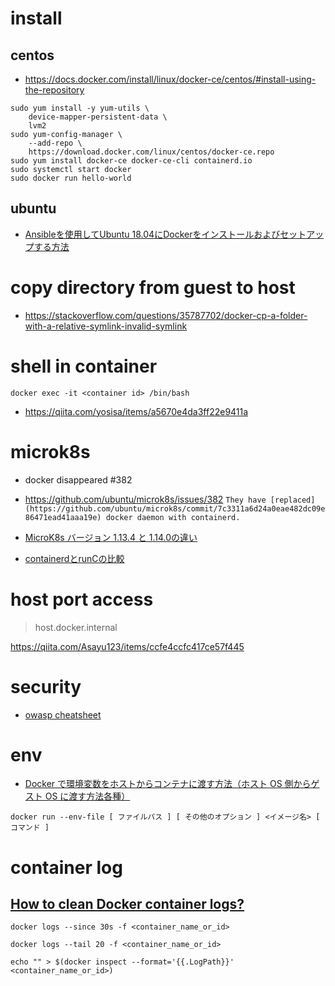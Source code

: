 
# install
## centos
- https://docs.docker.com/install/linux/docker-ce/centos/#install-using-the-repository

```
sudo yum install -y yum-utils \
    device-mapper-persistent-data \
    lvm2
sudo yum-config-manager \
    --add-repo \
    https://download.docker.com/linux/centos/docker-ce.repo
sudo yum install docker-ce docker-ce-cli containerd.io
sudo systemctl start docker
sudo docker run hello-world
```
## ubuntu
- [Ansibleを使用してUbuntu 18.04にDockerをインストールおよびセットアップする方法](https://www.codeflow.site/ja/article/how-to-use-ansible-to-install-and-set-up-docker-on-ubuntu-18-04)
# copy directory from guest to host
- https://stackoverflow.com/questions/35787702/docker-cp-a-folder-with-a-relative-symlink-invalid-symlink


# shell in container
`docker exec -it <container id> /bin/bash`
- https://qiita.com/yosisa/items/a5670e4da3ff22e9411a

# microk8s

- docker disappeared #382
- https://github.com/ubuntu/microk8s/issues/382
`They have [replaced](https://github.com/ubuntu/microk8s/commit/7c3311a6d24a0eae482dc09e86471ead41aaa19e) docker daemon with containerd. `

- [MicroK8s バージョン 1.13.4 と 1.14.0の違い](https://qiita.com/ynott/items/490946a4622d96dda9cb)

- [containerdとrunCの比較](https://www.it-swarm-ja.tech/ja/docker/containerd%E3%81%A8runc%E3%81%AE%E6%AF%94%E8%BC%83/830485645/)

# host port access
> host.docker.internal

https://qiita.com/Asayu123/items/ccfe4ccfc417ce57f445

# security
- [owasp cheatsheet](https://cheatsheetseries.owasp.org/cheatsheets/Docker_Security_Cheat_Sheet.html#docker-security-cheat-sheet)


# env
- [Docker で環境変数をホストからコンテナに渡す方法（ホスト OS 側からゲスト OS に渡す方法各種）](https://qiita.com/KEINOS/items/518610bc2fdf5999acf2)

```
docker run --env-file [ ファイルパス ] [ その他のオプション ] <イメージ名> [ コマンド ]
```

# container log
## [How to clean Docker container logs?](https://stackoverflow.com/questions/41091634/how-to-clean-docker-container-logs)
```
docker logs --since 30s -f <container_name_or_id>
```
```
docker logs --tail 20 -f <container_name_or_id>
```
```
echo "" > $(docker inspect --format='{{.LogPath}}' <container_name_or_id>)
```

<!--stackedit_data:
eyJoaXN0b3J5IjpbLTMzMTUwNTkwNyw5MzkyMjkyMTAsLTgzMj
U5NDg1LDE2MzQ3NDYzNiwtNzM3NzM5MTQwXX0=
-->